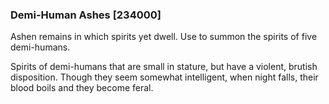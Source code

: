 ### Demi-Human Ashes [234000]

Ashen remains in which spirits yet dwell. Use to summon the spirits of five demi-humans.

Spirits of demi-humans that are small in stature, but have a violent, brutish disposition. Though they seem somewhat intelligent, when night falls, their blood boils and they become feral.